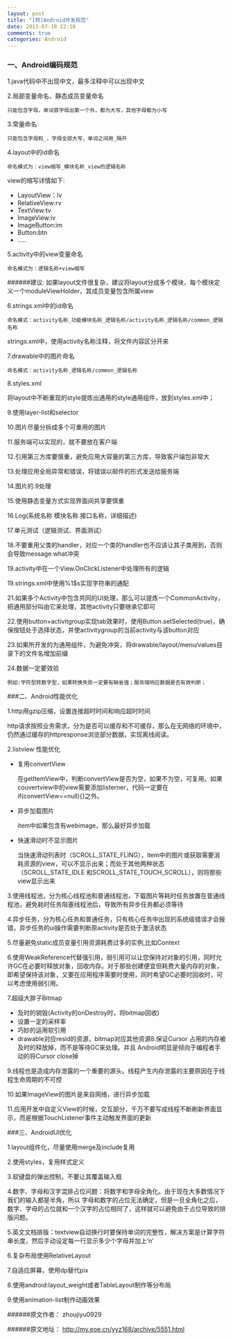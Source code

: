 ```yaml
---
layout: post
title: "[转]Android开发规范"
date: 2013-07-18 22:18
comments: true
categories: Android
---
```

### 一、Android编码规范

1.java代码中不出现中文，最多注释中可以出现中文

2.局部变量命名、静态成员变量命名

	只能包含字母，单词首字母出第一个外，都为大写，其他字母都为小写

3.常量命名

	只能包含字母和_，字母全部大写，单词之间用_隔开
4.layout中的id命名

	命名模式为：view缩写_模块名称_view的逻辑名称
	
view的缩写详情如下:

* LayoutView：lv
* RelativeView:rv
* TextView:tv
* ImageView:iv
* ImageButton:im
* Button:btn
* …..

<!-- More -->

5.activity中的view变量命名

	命名模式为：逻辑名称+view缩写
	
######建议:
如果layout文件很复杂，建议将layout分成多个模块，每个模块定义一个moduleViewHolder，其成员变量包含所属view

6.strings.xml中的id命名

	命名模式：activity名称_功能模块名称_逻辑名称/activity名称_逻辑名称/common_逻辑名称
	
strings.xml中，使用activity名称注释，将文件内容区分开来

7.drawable中的图片命名

	命名模式：activity名称_逻辑名称/common_逻辑名称
	
8.styles.xml

将layout中不断重现的style提炼出通用的style通用组件，放到styles.xml中；

9.使用layer-list和selector

10.图片尽量分拆成多个可重用的图片

11.服务端可以实现的，就不要放在客户端

12.引用第三方库要慎重，避免应用大容量的第三方库，导致客户端包非常大

13.处理应用全局异常和错误，将错误以邮件的形式发送给服务端

14.图片的.9处理

15.使用静态变量方式实现界面间共享要慎重

16.Log(系统名称 模块名称 接口名称，详细描述)

17.单元测试（逻辑测试、界面测试）

18.不要重用父类的handler，对应一个类的handler也不应该让其子类用到，否则会导致message.what冲突

19.activity中在一个View.OnClickListener中处理所有的逻辑

19.strings.xml中使用%1$s实现字符串的通配

21.如果多个Activity中包含共同的UI处理，那么可以提炼一个CommonActivity，把通用部分叫由它来处理，其他activity只要继承它即可

22.使用button+activitgroup实现tab效果时，使用Button.setSelected(true)，确保按钮处于选择状态，并使activitygroup的当前activity与该button对应

23.如果所开发的为通用组件，为避免冲突，将drawable/layout/menu/values目录下的文件名增加前缀

24.数据一定要效验

	例如:字符型转数字型，如果转换失败一定要有缺省值；服务端响应数据是否有效判断；

###二、Android性能优化

1.http用gzip压缩，设置连接超时时间和响应超时时间

http请求按照业务需求，分为是否可以缓存和不可缓存，那么在无网络的环境中，仍然通过缓存的httpresponse浏览部分数据，实现离线阅读。

2.listview 性能优化

* 复用convertView

	在getItemView中，判断convertView是否为空，如果不为空，可复用。如果couvertview中的view需要添加listerner，代码一定要在if(convertView==null){}之外。
	
* 异步加载图片

	item中如果包含有webimage，那么最好异步加载

* 快速滑动时不显示图片

	当快速滑动列表时（SCROLL_STATE_FLING），item中的图片或获取需要消耗资源的view，可以不显示出来；而处于其他两种状态（SCROLL_STATE_IDLE 和SCROLL_STATE_TOUCH_SCROLL），则将那些view显示出来

3.使用线程池，分为核心线程池和普通线程池，下载图片等耗时任务放置在普通线程池，避免耗时任务阻塞线程池后，导致所有异步任务都必须等待

4.异步任务，分为核心任务和普通任务，只有核心任务中出现的系统级错误才会报错，异步任务的ui操作需要判断原activity是否处于激活状态

5.尽量避免static成员变量引用资源耗费过多的实例,比如Context

6.使用WeakReference代替强引用，弱引用可以让您保持对对象的引用，同时允许GC在必要时释放对象，回收内存。对于那些创建便宜但耗费大量内存的对象，即希望保持该对象，又要在应用程序需要时使用，同时希望GC必要时回收时，可以考虑使用弱引用。

7.超级大胖子Bitmap

* 及时的销毁(Activity的onDestroy时，将bitmap回收)
* 设置一定的采样率
* 巧妙的运用软引用
* drawable对应resid的资源，bitmap对应其他资源8.保证Cursor 占用的内存被及时的释放掉，而不是等待GC来处理。并且 Android明显是倾向于编程者手动的将Cursor close掉

9.线程也是造成内存泄露的一个重要的源头。线程产生内存泄露的主要原因在于线程生命周期的不可控

10.如果ImageView的图片是来自网络，进行异步加载

11.应用开发中自定义View的时候，交互部分，千万不要写成线程不断刷新界面显示，而是根据TouchListener事件主动触发界面的更新

###三、AndroidUI优化

1.layout组件化，尽量使用merge及include复用

2.使用styles，复用样式定义

3.软键盘的弹出控制，不要让其覆盖输入框

4.数字、字母和汉字混排占位问题：将数字和字母全角化。由于现在大多数情况下我们的输入都是半角，所以 字母和数字的占位无法确定，但是一旦全角化之后，数字、字母的占位就和一个汉字的占位相同了，这样就可以避免由于占位导致的排版问题。

5.英文文档排版：textview自动换行时要保持单词的完整性，解决方案是计算字符串长度，然后手动设定每一行显示多少个字母并加上‘n‘

6.复杂布局使用RelativeLayout

7.自适应屏幕，使用dp替代pix

8.使用android:layout_weight或者TableLayout制作等分布局

9.使用animation-list制作动画效果

######原文作者： zhoujiyu0929

######原文地址： http://my.eoe.cn/yyz168/archive/5551.html